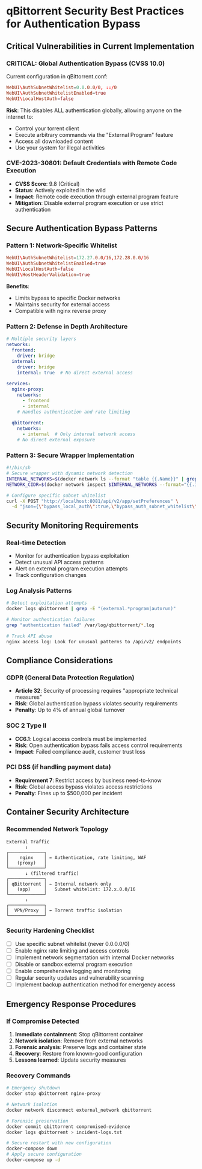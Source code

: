 # qBittorrent Security Best Practices for Authentication Bypass

## Critical Vulnerabilities in Current Implementation

### CRITICAL: Global Authentication Bypass (CVSS 10.0)
Current configuration in qBittorrent.conf:
```conf
WebUI\AuthSubnetWhitelist=0.0.0.0/0, ::/0
WebUI\AuthSubnetWhitelistEnabled=true
WebUI\LocalHostAuth=false
```

**Risk**: This disables ALL authentication globally, allowing anyone on the internet to:
- Control your torrent client
- Execute arbitrary commands via the "External Program" feature  
- Access all downloaded content
- Use your system for illegal activities

### CVE-2023-30801: Default Credentials with Remote Code Execution
- **CVSS Score**: 9.8 (Critical)
- **Status**: Actively exploited in the wild
- **Impact**: Remote code execution through external program feature
- **Mitigation**: Disable external program execution or use strict authentication

## Secure Authentication Bypass Patterns

### Pattern 1: Network-Specific Whitelist
```conf
WebUI\AuthSubnetWhitelist=172.27.0.0/16,172.28.0.0/16
WebUI\AuthSubnetWhitelistEnabled=true
WebUI\LocalHostAuth=false
WebUI\HostHeaderValidation=true
```

**Benefits**:
- Limits bypass to specific Docker networks
- Maintains security for external access
- Compatible with nginx reverse proxy

### Pattern 2: Defense in Depth Architecture
```yaml
# Multiple security layers
networks:
  frontend:
    driver: bridge
  internal:
    driver: bridge
    internal: true  # No direct external access
  
services:
  nginx-proxy:
    networks:
      - frontend
      - internal
    # Handles authentication and rate limiting
  
  qbittorrent:
    networks:
      - internal  # Only internal network access
    # No direct external exposure
```

### Pattern 3: Secure Wrapper Implementation
```bash
#!/bin/sh
# Secure wrapper with dynamic network detection
INTERNAL_NETWORKS=$(docker network ls --format "table {{.Name}}" | grep internal | tr '\n' ',' | sed 's/,$//')
NETWORK_CIDR=$(docker network inspect $INTERNAL_NETWORKS --format="{{.IPAM.Config.Subnet}}")

# Configure specific subnet whitelist
curl -X POST "http://localhost:8081/api/v2/app/setPreferences" \
  -d "json={\"bypass_local_auth\":true,\"bypass_auth_subnet_whitelist\":\"$NETWORK_CIDR\",\"bypass_auth_subnet_whitelist_enabled\":true}"
```

## Security Monitoring Requirements

### Real-time Detection
- Monitor for authentication bypass exploitation
- Detect unusual API access patterns
- Alert on external program execution attempts
- Track configuration changes

### Log Analysis Patterns
```bash
# Detect exploitation attempts
docker logs qbittorrent | grep -E "(external.*program|autorun)" 

# Monitor authentication failures  
grep "authentication failed" /var/log/qbittorrent/*.log

# Track API abuse
nginx access log: Look for unusual patterns to /api/v2/ endpoints
```

## Compliance Considerations

### GDPR (General Data Protection Regulation)
- **Article 32**: Security of processing requires "appropriate technical measures"
- **Risk**: Global authentication bypass violates security requirements
- **Penalty**: Up to 4% of annual global turnover

### SOC 2 Type II
- **CC6.1**: Logical access controls must be implemented
- **Risk**: Open authentication bypass fails access control requirements
- **Impact**: Failed compliance audit, customer trust loss

### PCI DSS (if handling payment data)
- **Requirement 7**: Restrict access by business need-to-know
- **Risk**: Global access bypass violates access restrictions
- **Penalty**: Fines up to $500,000 per incident

## Container Security Architecture

### Recommended Network Topology
```
External Traffic
       ↓
┌─────────────┐
│    nginx    │ ← Authentication, rate limiting, WAF
│   (proxy)   │
└─────────────┘
       ↓ (filtered traffic)
┌─────────────┐
│ qBittorrent │ ← Internal network only
│   (app)     │   Subnet whitelist: 172.x.0.0/16
└─────────────┘
       ↓
┌─────────────┐  
│  VPN/Proxy  │ ← Torrent traffic isolation
└─────────────┘
```

### Security Hardening Checklist
- [ ] Use specific subnet whitelist (never 0.0.0.0/0)
- [ ] Enable nginx rate limiting and access controls
- [ ] Implement network segmentation with internal Docker networks
- [ ] Disable or sandbox external program execution
- [ ] Enable comprehensive logging and monitoring
- [ ] Regular security updates and vulnerability scanning
- [ ] Implement backup authentication method for emergency access

## Emergency Response Procedures

### If Compromise Detected
1. **Immediate containment**: Stop qBittorrent container
2. **Network isolation**: Remove from external networks  
3. **Forensic analysis**: Preserve logs and container state
4. **Recovery**: Restore from known-good configuration
5. **Lessons learned**: Update security measures

### Recovery Commands
```bash
# Emergency shutdown
docker stop qbittorrent nginx-proxy

# Network isolation
docker network disconnect external_network qbittorrent

# Forensic preservation  
docker commit qbittorrent compromised-evidence
docker logs qbittorrent > incident-logs.txt

# Secure restart with new configuration
docker-compose down
# Apply secure configuration
docker-compose up -d
```